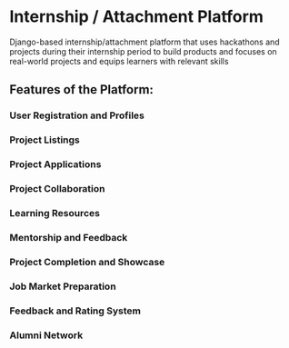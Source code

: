 # Internship / Attachment Platform

Django-based internship/attachment platform that uses hackathons and projects during their internship period to build products and focuses on real-world projects and equips learners with relevant skills

## Features of the Platform:
### User Registration and Profiles
### Project Listings
### Project Applications
### Project Collaboration
### Learning Resources
### Mentorship and Feedback
### Project Completion and Showcase
### Job Market Preparation
### Feedback and Rating System
### Alumni Network
